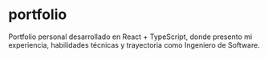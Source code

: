 # portfolio
Portfolio personal desarrollado en React + TypeScript, donde presento mi experiencia, habilidades técnicas y trayectoria como Ingeniero de Software.
